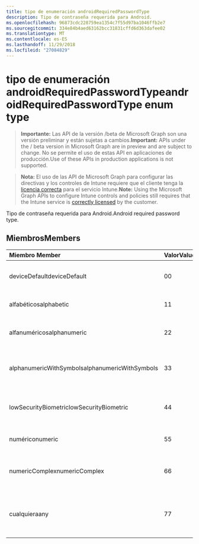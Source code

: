 ```yaml
---
title: tipo de enumeración androidRequiredPasswordType
description: Tipo de contraseña requerida para Android.
ms.openlocfilehash: 96873cdc228759ea1354c7f55d97ba1046ffb2e7
ms.sourcegitcommit: 334e84b4aed63162bcc31831cffd6d363dafee02
ms.translationtype: MT
ms.contentlocale: es-ES
ms.lasthandoff: 11/29/2018
ms.locfileid: "27084829"
---
```

# <a name="androidrequiredpasswordtype-enum-type"></a><span data-ttu-id="e3f5e-103">tipo de enumeración androidRequiredPasswordType</span><span class="sxs-lookup"><span data-stu-id="e3f5e-103">androidRequiredPasswordType enum type</span></span>

> <span data-ttu-id="e3f5e-104">**Importante:** Las API de la versión /beta de Microsoft Graph son una versión preliminar y están sujetas a cambios.</span><span class="sxs-lookup"><span data-stu-id="e3f5e-104">**Important:** APIs under the / beta version in Microsoft Graph are in preview and are subject to change.</span></span> <span data-ttu-id="e3f5e-105">No se permite el uso de estas API en aplicaciones de producción.</span><span class="sxs-lookup"><span data-stu-id="e3f5e-105">Use of these APIs in production applications is not supported.</span></span>

> <span data-ttu-id="e3f5e-106">**Nota:** El uso de las API de Microsoft Graph para configurar las directivas y los controles de Intune requiere que el cliente tenga la [licencia correcta](https://go.microsoft.com/fwlink/?linkid=839381) para el servicio Intune.</span><span class="sxs-lookup"><span data-stu-id="e3f5e-106">**Note:** Using the Microsoft Graph APIs to configure Intune controls and policies still requires that the Intune service is [correctly licensed](https://go.microsoft.com/fwlink/?linkid=839381) by the customer.</span></span>

<span data-ttu-id="e3f5e-107">Tipo de contraseña requerida para Android.</span><span class="sxs-lookup"><span data-stu-id="e3f5e-107">Android required password type.</span></span>
## <a name="members"></a><span data-ttu-id="e3f5e-108">Miembros</span><span class="sxs-lookup"><span data-stu-id="e3f5e-108">Members</span></span>
|<span data-ttu-id="e3f5e-109">Miembro	</span><span class="sxs-lookup"><span data-stu-id="e3f5e-109">Member</span></span>|<span data-ttu-id="e3f5e-110">Valor</span><span class="sxs-lookup"><span data-stu-id="e3f5e-110">Value</span></span>|<span data-ttu-id="e3f5e-111">Descripción</span><span class="sxs-lookup"><span data-stu-id="e3f5e-111">Description</span></span>|
|:---|:---|:---|
|<span data-ttu-id="e3f5e-112">deviceDefault</span><span class="sxs-lookup"><span data-stu-id="e3f5e-112">deviceDefault</span></span>|<span data-ttu-id="e3f5e-113">0</span><span class="sxs-lookup"><span data-stu-id="e3f5e-113">0</span></span>|<span data-ttu-id="e3f5e-114">Valor predeterminado de dispositivo, sin intención.</span><span class="sxs-lookup"><span data-stu-id="e3f5e-114">Device default value, no intent.</span></span>|
|<span data-ttu-id="e3f5e-115">alfabéticos</span><span class="sxs-lookup"><span data-stu-id="e3f5e-115">alphabetic</span></span>|<span data-ttu-id="e3f5e-116">1</span><span class="sxs-lookup"><span data-stu-id="e3f5e-116">1</span></span>|<span data-ttu-id="e3f5e-117">Contraseña alfabético requerida.</span><span class="sxs-lookup"><span data-stu-id="e3f5e-117">Alphabetic password required.</span></span>|
|<span data-ttu-id="e3f5e-118">alfanuméricos</span><span class="sxs-lookup"><span data-stu-id="e3f5e-118">alphanumeric</span></span>|<span data-ttu-id="e3f5e-119">2</span><span class="sxs-lookup"><span data-stu-id="e3f5e-119">2</span></span>|<span data-ttu-id="e3f5e-120">Se requiere una contraseña alfanumérica.</span><span class="sxs-lookup"><span data-stu-id="e3f5e-120">Alphanumeric password required.</span></span>|
|<span data-ttu-id="e3f5e-121">alphanumericWithSymbols</span><span class="sxs-lookup"><span data-stu-id="e3f5e-121">alphanumericWithSymbols</span></span>|<span data-ttu-id="e3f5e-122">3</span><span class="sxs-lookup"><span data-stu-id="e3f5e-122">3</span></span>|<span data-ttu-id="e3f5e-123">Alfanumérico con contraseña símbolos requerida.</span><span class="sxs-lookup"><span data-stu-id="e3f5e-123">Alphanumeric with symbols password required.</span></span>|
|<span data-ttu-id="e3f5e-124">lowSecurityBiometric</span><span class="sxs-lookup"><span data-stu-id="e3f5e-124">lowSecurityBiometric</span></span>|<span data-ttu-id="e3f5e-125">4</span><span class="sxs-lookup"><span data-stu-id="e3f5e-125">4</span></span>|<span data-ttu-id="e3f5e-126">Contraseña biométrica en función de baja seguridad requerida.</span><span class="sxs-lookup"><span data-stu-id="e3f5e-126">Low security biometrics based password required.</span></span>|
|<span data-ttu-id="e3f5e-127">numérico</span><span class="sxs-lookup"><span data-stu-id="e3f5e-127">numeric</span></span>|<span data-ttu-id="e3f5e-128">5</span><span class="sxs-lookup"><span data-stu-id="e3f5e-128">5</span></span>|<span data-ttu-id="e3f5e-129">Contraseña numérica requerida.</span><span class="sxs-lookup"><span data-stu-id="e3f5e-129">Numeric password required.</span></span>|
|<span data-ttu-id="e3f5e-130">numericComplex</span><span class="sxs-lookup"><span data-stu-id="e3f5e-130">numericComplex</span></span>|<span data-ttu-id="e3f5e-131">6</span><span class="sxs-lookup"><span data-stu-id="e3f5e-131">6</span></span>|<span data-ttu-id="e3f5e-132">Contraseña compleja numérico requerida.</span><span class="sxs-lookup"><span data-stu-id="e3f5e-132">Numeric complex password required.</span></span>|
|<span data-ttu-id="e3f5e-133">cualquiera</span><span class="sxs-lookup"><span data-stu-id="e3f5e-133">any</span></span>|<span data-ttu-id="e3f5e-134">7</span><span class="sxs-lookup"><span data-stu-id="e3f5e-134">7</span></span>|<span data-ttu-id="e3f5e-135">Se requiere una contraseña o patrón y cualquiera es aceptable.</span><span class="sxs-lookup"><span data-stu-id="e3f5e-135">A password or pattern is required, and any is acceptable.</span></span>|





